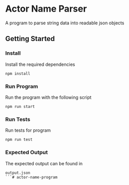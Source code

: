 # Actor Name Parser

A program to parse string data into readable json objects

## Getting Started

### Install
Install the required dependencies
```
npm install
```

### Run Program
Run the program with the following script
```
npm run start
```

### Run Tests
Run tests for program
```
npm run test
```

### Expected Output
The expected output can be found in 
```
output.json
```# actor-name-program
